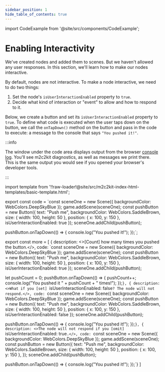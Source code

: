 ```yaml
---
sidebar_position: 1
hide_table_of_contents: true
---
```


import CodeExample from '@site/src/components/CodeExample';

# Enabling Interactivity

We've created nodes and added them to scenes. But we haven't allowed any user responses. In this section, we'll learn how to make our nodes interactive.

By default, nodes are not interactive. To make a node interactive, we need to do two things:

1. Set the node's `isUserInteractionEnabled` property to `true`.
2. Decide what kind of interaction or "event" to allow and how to respond to it.

Below, we create a button and set its `isUserInteractionEnabled` property to `true`. To define what code is executed when the user taps down on the button, we call the `onTapDown()` method on the button and pass in the code to execute: a message to the console that says `"You pushed it!"`.

:::info

The window under the code area displays output from the browser <a href="https://developer.mozilla.org/en-US/docs/Web/API/console/log">console log</a>. You'll see m2c2kit diagnostics, as well as messages we print there. This is the same output you would see if you opened your browser's developer tools.

:::

import template from '!!raw-loader!@site/src/m2c2kit-index-html-templates/basic-template.html';

export const code = `const sceneOne = new Scene({ backgroundColor: WebColors.DeepSkyBlue });
game.addScene(sceneOne);
const pushButton = new Button({
    text: "Push me",
    backgroundColor: WebColors.SaddleBrown,
    size: { width: 100, height: 50 },
    position: { x: 100, y: 150 },
    isUserInteractionEnabled: true
});
sceneOne.addChild(pushButton);
 
pushButton.onTapDown(() => {
    console.log("You pushed it!");
});`;

export const more = [
{ description: <>[Count] how many times you pushed the button.</>,
code: `const sceneOne = new Scene({ backgroundColor: WebColors.DeepSkyBlue });
game.addScene(sceneOne);
const pushButton = new Button({
    text: "Push me",
    backgroundColor: WebColors.SaddleBrown,
    size: { width: 100, height: 50 },
    position: { x: 100, y: 150 },
    isUserInteractionEnabled: true
});
sceneOne.addChild(pushButton);
 
let pushCount = 0;
pushButton.onTapDown(() => {
    pushCount++;
    console.log("You pushed it " + pushCount + " times!");
});`},
{ description: <>What if you [set] `isUserInteractionEnabled: false`? The node will not respond.</>,
code: `const sceneOne = new Scene({ backgroundColor: WebColors.DeepSkyBlue });
game.addScene(sceneOne);
const pushButton = new Button({
    text: "Push me",
    backgroundColor: WebColors.SaddleBrown,
    size: { width: 100, height: 50 },
    position: { x: 100, y: 150 },
    isUserInteractionEnabled: false
});
sceneOne.addChild(pushButton);
 
pushButton.onTapDown(() => {
    console.log("You pushed it!");
});`},
{ description: <>The node will not respond if you [omit] `isUserInteractionEnabled: true`.</>,
code: `const sceneOne = new Scene({ backgroundColor: WebColors.DeepSkyBlue });
game.addScene(sceneOne);
const pushButton = new Button({
    text: "Push me",
    backgroundColor: WebColors.SaddleBrown,
    size: { width: 100, height: 50 },
    position: { x: 100, y: 150 },
});
sceneOne.addChild(pushButton);
 
pushButton.onTapDown(() => {
    console.log("You pushed it!");
});`}
]

<CodeExample code={code} more={more} template={template} console="true"/>
